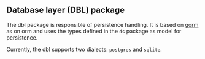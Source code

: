 ## Database layer (DBL) package

The dbl package is responsible of persistence handling. It is based on [gorm](https://gorm.io) as on orm and
uses the types defined in the ``ds`` package as model for persistence.

Currently, the dbl supports two dialects: ``postgres`` and ``sqlite``.
